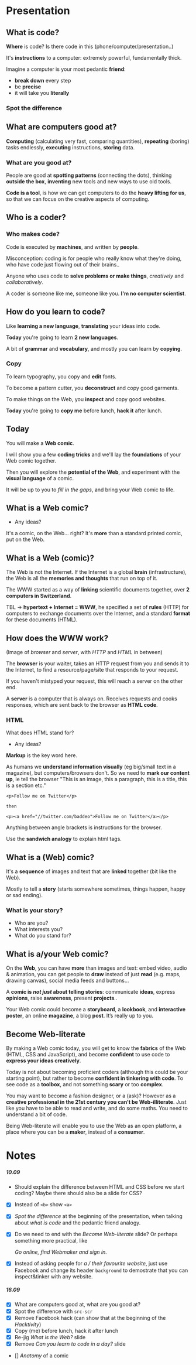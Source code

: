 # Presentation

## What is code?

**Where** is code? Is there code in this (phone/computer/presentation..)

It's **instructions** to a computer: extremely powerful, fundamentally thick. 

Imagine a computer is your most pedantic **friend**: 

* **break down** every step
* be **precise**
* it will take you **literally**

### Spot the difference


## What are computers good at?

**Computing** (calculating very fast, comparing quantities), **repeating** (boring) tasks endlessly, **executing** instructions, **storing** data. 

### What are you good at?	

People are good at **spotting patterns** (connecting the dots), thinking **outside the box**, **inventing** new tools and new ways to use old tools.

**Code is a tool**, is how we can get computers to do the **heavy lifting for us**, so that we can focus on the creative aspects of computing.


## Who is a coder?	

### Who makes code?

Code is executed by **machines**, and written by **people**.

Misconception: coding is for people who really know what they're doing, who have code just flowing out of their brains..

Anyone who uses code to **solve problems or make things**, *creatively* and *collaboratively*.

A coder is someone like me, someone like you. **I'm no computer scientist**.


## How do you learn to code?

Like **learning a new language**, **translating** your ideas into code.

**Today** you're going to learn **2 new languages**.

A bit of **grammar** and **vocabulary**, and mostly you can learn by **copying**.

### Copy

To learn typography, you copy and **edit** fonts. 

To become a pattern cutter, you **deconstruct** and copy good garments.

To make things on the Web, you **inspect** and copy good websites.

**Today** you're going to **copy me** before lunch, **hack it** after lunch.


## Today

You will make a **Web comic**. 

I will show you a few **coding tricks** and we'll lay the **foundations** of your Web comic together. 

Then you will explore the **potential of the Web**, and experiment with the **visual language** of a comic.

It will be up to you to *fill in the gaps*, and bring your Web comic to life.

## What is a Web comic?

* Any ideas?

It's a comic, on the Web... right? It's **more** than a standard printed comic, put on the Web. 

## What is a Web (comic)?

The Web is not the Internet. If the Internet is a global **brain** (infrastructure), the Web is all the **memories and thoughts** that run on top of it.

The WWW started as a way of **linking** scientific documents together, over **2 computers in Switzerland**. 

TBL → **hypertext + Internet = WWW**, he specified a set of **rules** (HTTP) for computers to exchange documents over the Internet, and a standard **format** for these documents (HTML). 


## How does the WWW work?

(Image of *browser* and *server*, with *HTTP* and *HTML* in between)

The **browser** is your waiter, takes an HTTP request from you and sends it to the Internet, to find a resource/page/site that responds to your request.

If you haven't mistyped your request, this will reach a server on the other end.

A **server** is a computer that is always on. Receives requests and cooks responses, which are sent back to the browser as **HTML code**. 


### HTML

What does HTML stand for? 

* Any ideas?

**Markup** is the key word here.

As humans we **understand information visually** (eg big/small text in a magazine), but computers/browsers don't. So we need to **mark our content up**, ie tell the browser "This is an image, this a paragraph, this is a title, this is a section etc."

    <p>Follow me on Twitter</p>
    
    then
    
    <p><a href="//twitter.com/baddeo">Follow me on Twitter</a></p>
    
Anything between angle brackets is instructions for the browser.

Use the **sandwich analogy** to explain html tags.


## What is a (Web) comic?

It's a **sequence** of images and text that are **linked** together (bit like the Web). 

Mostly to tell a **story** (starts somewhere sometimes, things happen, happy or sad ending).
 
### What is your story? 

* Who are you? 
* What interests you? 
* What do you stand for?

## What is a/your Web comic?

On the **Web**, you can have **more** than images and text: embed video, audio & animation, you can get people to **draw** instead of just **read** (e.g. maps, drawing canvas), social media feeds and buttons... 

A **comic is *not just* about telling stories**: communicate **ideas**, express **opinions**, raise **awareness**, present **projects**..

Your Web comic could become a **storyboard**, a **lookbook**, and **interactive poster**, an online **magazine**, a blog **post**. It’s really up to you.

## Become Web-literate

By making a Web comic today, you will get to know the **fabrics** of the Web (HTML, CSS and JavaScript), and become **confident** to use code to **express your ideas creatively**.

Today is not about becoming proficient coders (although this could be your starting point), but rather to become **confident in tinkering with code**. To see code as a **toolbox**, and not something **scary** or too **complex**.

You may want to become a fashion designer, or a (ask)? However as a **creative professional in the 21st century you can’t be Web-illiterate**. Just like you have to be able to read and write, and do some maths. You need to understand a bit of code. 

Being Web-literate will enable you to use the Web as an open platform, a place where you can be a **maker**, instead of a **consumer**. 




## 


# Notes

##### 10.09

- Should explain the difference between HTML and CSS before we start coding? Maybe there should also be a slide for CSS?

- [x] Instead of `<b>` show `<a>`

- [x] *Spot the difference* at the beginning of the presentation, when talking about *what is code* and the pedantic friend analogy.
	
- [x] Do we need to end with the *Become Web-literate* slide? Or perhaps something more practical, like 

	*Go online, find Webmaker and sign in.*
	
- [x] Instead of asking people for *a / their favourite website*, just use Facebook and change its header `background` to demostrate that you can inspect&tinker with any website.

##### 16.09

- [x] What are computers good at, what are you good at?
- [x] Spot the difference with `src-scr`
- [x] Remove Facebook hack (can show that at the beginning of the *Hacktivity*)
- [x] Copy (me) before lunch, hack it after lunch
- [x] Re-jig *What is the Web?* slide
- [x] Remove *Can you learn to code in a day?* slide
- [] *Anatomy* of a comic	

 

